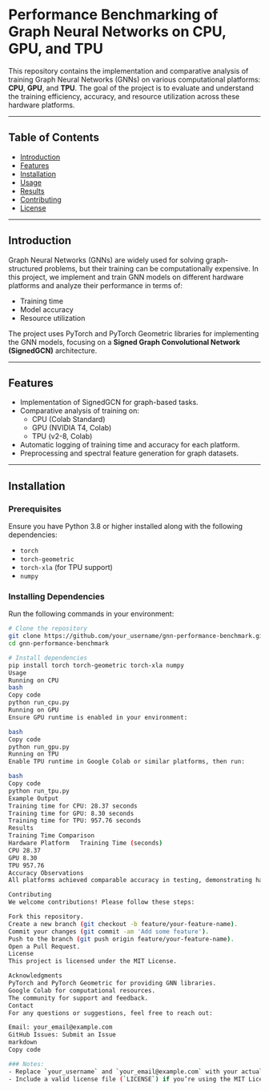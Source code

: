 # Performance Benchmarking of Graph Neural Networks on CPU, GPU, and TPU

This repository contains the implementation and comparative analysis of training Graph Neural Networks (GNNs) on various computational platforms: **CPU**, **GPU**, and **TPU**. The goal of the project is to evaluate and understand the training efficiency, accuracy, and resource utilization across these hardware platforms.

---

## Table of Contents

- [Introduction](#introduction)
- [Features](#features)
- [Installation](#installation)
- [Usage](#usage)
- [Results](#results)
- [Contributing](#contributing)
- [License](#license)

---

## Introduction

Graph Neural Networks (GNNs) are widely used for solving graph-structured problems, but their training can be computationally expensive. In this project, we implement and train GNN models on different hardware platforms and analyze their performance in terms of:
- Training time
- Model accuracy
- Resource utilization

The project uses PyTorch and PyTorch Geometric libraries for implementing the GNN models, focusing on a **Signed Graph Convolutional Network (SignedGCN)** architecture.

---

## Features

- Implementation of SignedGCN for graph-based tasks.
- Comparative analysis of training on:
  - CPU (Colab Standard)
  - GPU (NVIDIA T4, Colab)
  - TPU (v2-8, Colab)
- Automatic logging of training time and accuracy for each platform.
- Preprocessing and spectral feature generation for graph datasets.

---

## Installation

### Prerequisites
Ensure you have Python 3.8 or higher installed along with the following dependencies:
- `torch`
- `torch-geometric`
- `torch-xla` (for TPU support)
- `numpy`

### Installing Dependencies
Run the following commands in your environment:
```bash
# Clone the repository
git clone https://github.com/your_username/gnn-performance-benchmark.git
cd gnn-performance-benchmark

# Install dependencies
pip install torch torch-geometric torch-xla numpy
Usage
Running on CPU
bash
Copy code
python run_cpu.py
Running on GPU
Ensure GPU runtime is enabled in your environment:

bash
Copy code
python run_gpu.py
Running on TPU
Enable TPU runtime in Google Colab or similar platforms, then run:

bash
Copy code
python run_tpu.py
Example Output
Training time for CPU: 28.37 seconds
Training time for GPU: 8.30 seconds
Training time for TPU: 957.76 seconds
Results
Training Time Comparison
Hardware Platform	Training Time (seconds)
CPU	28.37
GPU	8.30
TPU	957.76
Accuracy Observations
All platforms achieved comparable accuracy in testing, demonstrating hardware differences primarily impact training speed.

Contributing
We welcome contributions! Please follow these steps:

Fork this repository.
Create a new branch (git checkout -b feature/your-feature-name).
Commit your changes (git commit -am 'Add some feature').
Push to the branch (git push origin feature/your-feature-name).
Open a Pull Request.
License
This project is licensed under the MIT License.

Acknowledgments
PyTorch and PyTorch Geometric for providing GNN libraries.
Google Colab for computational resources.
The community for support and feedback.
Contact
For any questions or suggestions, feel free to reach out:

Email: your_email@example.com
GitHub Issues: Submit an Issue
markdown
Copy code

### Notes:
- Replace `your_username` and `your_email@example.com` with your actual GitHub username and email.
- Include a valid license file (`LICENSE`) if you’re using the MIT License.
